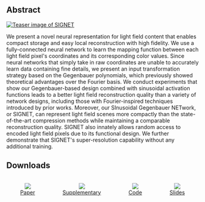 
## Abstract

[![Teaser image of SIGNET](resources/teaser.png)](https://brandonyfeng.github.io/papers/SIGNET.pdf)

We present a novel neural representation for light field content that enables compact storage and easy local reconstruction with high fidelity. 
We use a fully-connected neural network to learn the mapping function between each light field pixel's coordinates and its corresponding color values.
Since neural networks that simply take in raw coordinates are unable to accurately learn data containing fine details,
we present an input transformation strategy based on the Gegenbauer polynomials, which previously showed theoretical advantages over the Fourier basis. 
We conduct experiments that show our Gegenbauer-based design combined with sinusoidal activation functions leads to a better light field reconstruction quality than a variety of network designs, including those with Fourier-inspired techniques introduced by prior works. Moreover, our SInusoidal Gegenbauer NETwork, or SIGNET, can represent light field scenes more compactly than the state-of-the-art compression methods while maintaining a comparable reconstruction quality. SIGNET also innately allows random access to encoded light field pixels due to its functional design. We further demonstrate that SIGNET's super-resolution capability without any additional training.

## Downloads

<div style="display: flex; text-align:center; flex-direction: row; flex-wrap: wrap;">
<div style="margin:1rem; flex-grow: 1;"><a href="https://brandonyfeng.github.io/papers/SIGNET.pdf"><img style="max-width:10rem;" src="resources/paper.jpg"><br><label>Paper</label></a><br></div>
<div style="margin:1rem; flex-grow: 1;"><a href="resources/SIGNET_supplementary.pdf"><img style="max-width:10rem;" src="resources/supplementary.jpg"><br>Supplementary</a></div>
<div style="margin:1rem; flex-grow: 1;"><a href="https://github.com/AugmentariumLab/SIGNET"><img style="max-width:10rem;" src="resources/github.jpg"><br>Code</a></div>
<div style="margin:1rem; flex-grow: 1;"><a href="https://docs.google.com/presentation/d/15iIS2_9XapnSUtHnTNXNibJ7aeYD9ZYEnJqey0AlB88"><img style="max-width:10rem;" src="resources/slides.jpg"><br>Slides</a></div>
</div>


